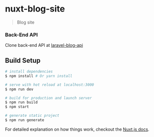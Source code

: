 # nuxt-blog-site

> Blog site

### Back-End API
Clone back-end API at [laravel-blog-api](https://github.com/reeshkeed/laravel-blog-api)

## Build Setup

``` bash
# install dependencies
$ npm install # Or yarn install

# serve with hot reload at localhost:3000
$ npm run dev

# build for production and launch server
$ npm run build
$ npm start

# generate static project
$ npm run generate
```

For detailed explanation on how things work, checkout the [Nuxt.js docs](https://github.com/nuxt/nuxt.js).

